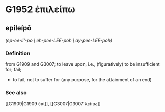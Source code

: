 # G1952 ἐπιλείπω

## epileípō

_(ep-ee-li'-po | eh-pee-LEE-poh | ay-pee-LEE-poh)_

### Definition

from G1909 and G3007; to leave upon, i.e., (figuratively) to be insufficient for; fail; 

- to fail, not to suffer for (any purpose, for the attainment of an end)

### See also

[[G1909|G1909 ἐπί]], [[G3007|G3007 λείπω]]
